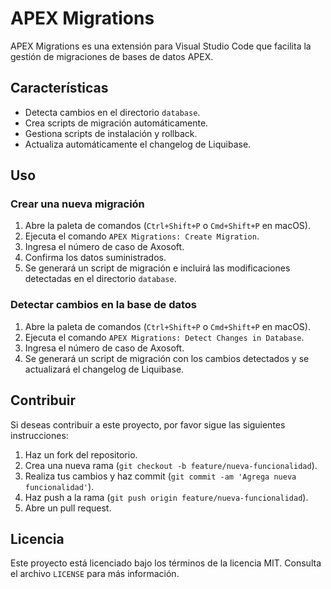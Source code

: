 # APEX Migrations

APEX Migrations es una extensión para Visual Studio Code que facilita la gestión de migraciones de bases de datos APEX.

## Características

- Detecta cambios en el directorio `database`.
- Crea scripts de migración automáticamente.
- Gestiona scripts de instalación y rollback.
- Actualiza automáticamente el changelog de Liquibase.

## Uso

### Crear una nueva migración

1. Abre la paleta de comandos (`Ctrl+Shift+P` o `Cmd+Shift+P` en macOS).
2. Ejecuta el comando `APEX Migrations: Create Migration`.
3. Ingresa el número de caso de Axosoft.
4. Confirma los datos suministrados.
5. Se generará un script de migración e incluirá las modificaciones detectadas en el directorio `database`.

### Detectar cambios en la base de datos

1. Abre la paleta de comandos (`Ctrl+Shift+P` o `Cmd+Shift+P` en macOS).
2. Ejecuta el comando `APEX Migrations: Detect Changes in Database`.
3. Ingresa el número de caso de Axosoft.
4. Se generará un script de migración con los cambios detectados y se actualizará el changelog de Liquibase.

## Contribuir

Si deseas contribuir a este proyecto, por favor sigue las siguientes instrucciones:

1. Haz un fork del repositorio.
2. Crea una nueva rama (`git checkout -b feature/nueva-funcionalidad`).
3. Realiza tus cambios y haz commit (`git commit -am 'Agrega nueva funcionalidad'`).
4. Haz push a la rama (`git push origin feature/nueva-funcionalidad`).
5. Abre un pull request.

## Licencia

Este proyecto está licenciado bajo los términos de la licencia MIT. Consulta el archivo `LICENSE` para más información.


